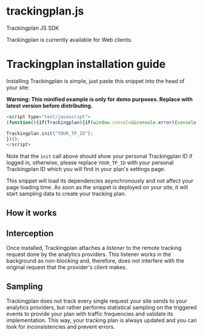# trackingplan.js
Trackingplan JS SDK

[//]: <> (This file is meant for public user consumption.)

Trackingplan is currently available for Web clients.

# Trackingplan installation guide

Installing Trackingplan is simple, just paste this snippet into the head of your site:

**Warning: This minified example is only for demo purposes. Replace with latest version before distributing.**

```javascript
<script type="text/javascript">
(function(){if(Trackingplan){if(window.console&&console.error){console.error('Trackingplan snippet included twice.');} return;} var Trackingplan=window.Trackingplan={queue:[],sdk:"js",sdkVersion:"1.0.0",providerDomains:{"google-analytics.com":"googleanalytics","segment.com":"segment","segment.io":"segment","quantserve.com":"quantserve","intercom.com":"intercom","amplitude":"amplitude","appsflyer":"appsflyer","fullstory":"fullstory","mixpanel":"mixpanel","kissmetrics":"kissmetrics","hull.io":"hull","hotjar":"hotjar"},options:{tpId:null,environment:"PRODUCTION",sourceAlias:null,trackingplanMethod:"xhr",debug:false,trackingplanEndpoint:"https://tracks.trackingplan.io",trackingplanConfigEndpoint:"https://config.trackingplan.io/",delayConfigDownload:10,ignoreSampling:false,},init:function(options){try{options=typeof options=='string'?{tpId:options}:options;Object.assign(Trackingplan.options,options);Trackingplan.options.debug&&console.log(Trackingplan.options);Trackingplan.installImageInterceptor();Trackingplan.installXHRInterceptor();Trackingplan.installBeaconInterceptor();if(!Trackingplan.getSampleRate()){setTimeout(Trackingplan.downloadSampleRate,Trackingplan.options.delayConfigDownload);} Trackingplan.options.debug&&console.log("trackingplan init finished");}catch(error){console.log("Trackingplan init error: ",error);}},installImageInterceptor:function(){var setsrc=Object.getOwnPropertyDescriptor(HTMLImageElement.prototype,"src").set; Object.defineProperty(HTMLImageElement.prototype,"src",{set:function(url){Trackingplan.processRequest({"method":"GET","endpoint":url,"protocol":"img"});return setsrc.apply(this,arguments);}});var setAttribute=HTMLImageElement.prototype.setAttribute;HTMLImageElement.prototype.setAttribute=function(key,value){if(key.toLowerCase()=="src"){Trackingplan.processRequest({"endpoint":value,"protocol":"img"});} return setAttribute.apply(this,arguments);}},installXHRInterceptor:function(){var open=window.XMLHttpRequest.prototype.open;var send=window.XMLHttpRequest.prototype.send;window.XMLHttpRequest.prototype.open=function(method,url,async,user,password){this._trackingplanUrl=url;this._trackingplanMethod=method;return open.apply(this,arguments);}; window.XMLHttpRequest.prototype.send=function(data){Trackingplan.processRequest({"method":this._trackingplanMethod,"endpoint":this._trackingplanUrl,"payload":data,"protocol":"xhr"});return send.apply(this,arguments);}},installBeaconInterceptor:function(){var sendBeacon=navigator.sendBeacon;navigator.sendBeacon=function(url,data){Trackingplan.processRequest({"method":"POST","endpoint":url,"payload":data,"protocol":"beacon"});return sendBeacon.apply(this,arguments);}},processRequest:function(request){try{function getAnalyticsProvider(endpoint){var matches=endpoint.match(/^https?\:\/\/([^\/?#]+)(?:[\/?#]|$)/i);var hostname=matches&&matches[1];if(!hostname)return false;for(var domain in Trackingplan.providerDomains){if(Trackingplan.providerDomains.hasOwnProperty(domain)&&hostname.indexOf(domain)!==-1)return Trackingplan.providerDomains[domain];}; return false;}; var provider=getAnalyticsProvider(request.endpoint);if(!provider)return;var sampleRate=Trackingplan.getSampleRate();if(!sampleRate){Trackingplan.queue.push(request);Trackingplan.options.debug&&console.log("queue size "+Trackingplan.queue.length);return false;}; if(!Trackingplan.options.ignoreSampling&&Math.random()>=(1 / sampleRate)){Trackingplan.options.debug&&console.log("bad luck request");return true;}; Trackingplan.sendDataToTrackingplan(Trackingplan.createRawTrack(request,provider),Trackingplan.options.trackingplanMethod);return true;}catch(error){console.error("Trackingplan process error",error,request);}},createRawTrack:function(request,provider){return{"provider":provider,"request":{"endpoint":request.endpoint,"method":request.method,"post_payload":request.payload||null,},"context":{"href":window.location.href,"hostname":window.location.hostname,"user_agent":navigator.userAgent},"tp_id":Trackingplan.options.tpId,"source_alias":Trackingplan.options.sourceAlias,"environment":Trackingplan.options.environment,"sdk":Trackingplan.sdk,"sdk_version":Trackingplan.sdkVersion}},sendDataToTrackingplan:function(trackingplanRawEvent,method){Trackingplan.options.debug&&console.log(trackingplanRawEvent);function sendDataToTrackingplanWithIMG(trackingplanRawEvent){var pixel_url=Trackingplan.trackingplanEndpoint+"?data="+encodeURIComponent(btoa(JSON.stringify(trackingplanRawEvent)));Trackingplan.options.debug&&console.log(pixel_url);var element=document.createElement("img");element.src=pixel_url;}; function sendDataToTrackingplanWithBeacon(trackingplanRawEvent){navigator.sendBeacon(Trackingplan.options.trackingplanEndpoint,JSON.stringify(trackingplanRawEvent));}; function sendDataToTrackingplanWithXHR(trackingplanRawEvent,callback){var xhr=new XMLHttpRequest();xhr.open("POST",Trackingplan.options.trackingplanEndpoint,true);xhr.send(JSON.stringify(trackingplanRawEvent));}; switch(method){case"img":sendDataToTrackingplanWithIMG(trackingplanRawEvent);break;case"xhr":sendDataToTrackingplanWithXHR(trackingplanRawEvent);break;case"beacon":sendDataToTrackingplanWithBeacon(trackingplanRawEvent);break;}},processQueue:function(){while(Trackingplan.queue.length){Trackingplan.options.debug&&console.log("queue shift "+Trackingplan.queue.length);var request=Trackingplan.queue.shift();Trackingplan.processRequest(request);}},sampleRateCookieName:"_trackingplan_sample_rate",sampleRateCookieDays:1,getSampleRate:function(){var b=document.cookie.match('(^|[^;]+)\\s*'+Trackingplan.sampleRateCookieName+'\\s*=\\s*([^;]+)');return b?b.pop():'';},setSampleRate:function(rate){var date=new Date();date.setTime(date.getTime()+(Trackingplan.sampleRateCookieDays*24*60*60*1000));var expires="; expires="+date.toGMTString();document.cookie=Trackingplan.sampleRateCookieName+"="+rate+expires+"; path=/";},downloadSampleRate:function(){var head=document.head;var script=document.createElement('script');script.type='text/javascript';script.async=true;script.crossorigin="anonymous";script.src=Trackingplan.options.trackingplanConfigEndpoint+"config-"+Trackingplan.options.tpId+".js";head.appendChild(script);}}

Trackingplan.init("YOUR_TP_ID");
})();
</script>
```

Note that the `init` call above should show your personal Trackingplan ID if logged in, otherwise, please replace `YOUR_TP_ID` with your personal Trackingplan ID which you will find in your plan's settings page.

This snippet will load its dependencies asynchronously and not affect your page loading time. As soon as the snippet is deployed on your site, it will start sampling data to create your tracking plan.


## How it works

## Interception

Once installed, Trackingplan attaches a _listener_ to the remote tracking request done by the analytics providers. This listener works in the background as non-blocking and, therefore, does not interfere with the original request that the provider's client makes.

## Sampling

Trackingplan does not track every single request your site sends to your analytics providers, but rather performs statistical sampling on the triggered events to provide your plan with traffic frequencies and validate its implementation. This way, your tracking plan is always updated and you can look for inconsistencies and prevent errors. 
